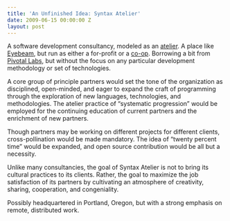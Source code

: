 ```yaml
---
title: 'An Unfinished Idea: Syntax Atelier'
date: 2009-06-15 00:00:00 Z
layout: post
---
```


A software development consultancy, modeled as an <a href="http://en.wikipedia.org/wiki/Atelier_Method">atelier</a>. A place like <a href="http://eyebeam.org/about/about">Eyebeam</a>, but run as either a for-profit or a&nbsp;<a href="http://www.brierwooddesign.com/2009/6/4/no-really-why-a-coop">co-op</a>. Borrowing a bit from <a href="http://pivotallabs.com/">Pivotal Labs</a>, but without the focus on any particular development methodology or set of technologies.

A core group of principle partners would set the tone of the organization as disciplined, open-minded, and eager to expand the craft of programming through the exploration of new languages, technologies, and methodologies. The atelier practice of “systematic progression” would be employed for the continuing education of current partners and the enrichment of new partners.

Though partners may be working on different projects for different clients, cross-pollination would be made mandatory. The idea of “twenty percent time” would be expanded, and open source contribution would be all but a necessity.

Unlike many consultancies, the goal of Syntax Atelier is not to bring its cultural practices to its clients. Rather, the goal to maximize the job satisfaction of its partners by cultivating an atmosphere of creativity, sharing, cooperation, and congeniality.

Possibly headquartered in Portland, Oregon, but with a strong emphasis on remote, distributed work.
